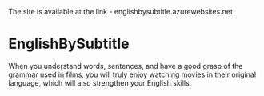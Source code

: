 The site is available at the link - englishbysubtitle.azurewebsites.net

# EnglishBySubtitle
When you understand words, sentences, and have a good grasp of the grammar used in films, you will truly enjoy watching movies in their original language, which will also strengthen your English skills.
